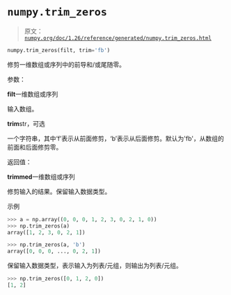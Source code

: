 # `numpy.trim_zeros`

> 原文：[`numpy.org/doc/1.26/reference/generated/numpy.trim_zeros.html`](https://numpy.org/doc/1.26/reference/generated/numpy.trim_zeros.html)

```py
numpy.trim_zeros(filt, trim='fb')
```

修剪一维数组或序列中的前导和/或尾随零。

参数：

**filt**一维数组或序列

输入数组。

**trim**str，可选

一个字符串，其中‘f’表示从前面修剪，‘b’表示从后面修剪。默认为'fb'，从数组的前面和后面修剪零。

返回值：

**trimmed**一维数组或序列

修剪输入的结果。保留输入数据类型。

示例

```py
>>> a = np.array((0, 0, 0, 1, 2, 3, 0, 2, 1, 0))
>>> np.trim_zeros(a)
array([1, 2, 3, 0, 2, 1]) 
```

```py
>>> np.trim_zeros(a, 'b')
array([0, 0, 0, ..., 0, 2, 1]) 
```

保留输入数据类型，表示输入为列表/元组，则输出为列表/元组。

```py
>>> np.trim_zeros([0, 1, 2, 0])
[1, 2] 
```
